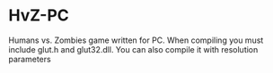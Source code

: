 # HvZ-PC
Humans vs. Zombies game written for PC. When compiling you must include glut.h and glut32.dll. You can also compile it with resolution parameters

